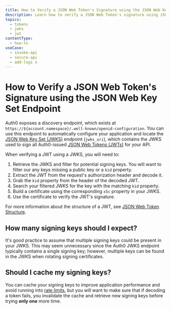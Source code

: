 ```yaml
---
title: How to Verify a JSON Web Token's Signature using the JSON Web Key Set Endpoint
description: Learn how to verify a JSON Web Token's signature using JSON Web Keys (JWKs) discovered by using the JSON Web Key Set (JWKS) endpoint.
topics:
  - tokens
  - jwks
  - jwt
contentType:
  - how-to
useCase:
  - invoke-api
  - secure-api
  - add-logi n
---
```

# How to Verify a JSON Web Token's Signature using the JSON Web Key Set Endpoint

Auth0 exposes a discovery endpoint, which exists at `https://${account.namespace}/.well-known/openid-configuration`. You can use this endpoint to automatically configure your application and locate the [JSON Web Key Set (JWKS)](/tokens/jwks) endpoint (`jwks_uri`), which contains the JWKS used to sign all Auth0-issued [JSON Web Tokens (JWTs)](/tokens/jwt) for your API.

When verifying a JWT using a JWKS, you will need to:

1. Retrieve the JWKS and filter for potential signing keys. You will want to filter our any keys missing a public key or a `kid` property.
2. Extract the JWT from the request's authorization header and decode it.
3. Grab the `kid` property from the header of the decoded JWT.
4. Search your filtered JWKS for the key with the matching `kid` property.
5. Build a certificate using the corresponding `x5c` property in your JWKS.
6. Use the certificate to verify the JWT's signature.

For more information about the structure of a JWT, see [JSON Web Token Structure](/tokens/reference/jwt/jwt-structure).

## How many signing keys should I expect?

It's good practice to assume that multiple signing keys could be present in your JWKS. This may seem unnecessary since the Auth0 JWKS endpoint typically contains a single signing key; however, multiple keys can be found in the JWKS when rotating signing certificates.

## Should I cache my signing keys?

You can cache your signing keys to improve application performance and avoid running into [rate limits](/policies/rate-limits), but you will want to make sure that if decoding a token fails, you invalidate the cache and retrieve new signing keys before trying **only one** more time.

